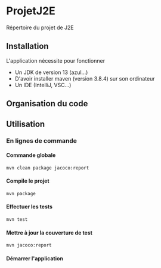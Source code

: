 # ProjetJ2E
Répertoire du projet de J2E

## Installation

L'application nécessite pour fonctionner
- Un JDK de version 13 (azul...)
- D'avoir installer maven (version 3.8.4) sur son ordinateur
- Un IDE (IntelliJ, VSC...)

## Organisation du code 
## Utilisation
### En lignes de commande
#### Commande globale
```
mvn clean package jacoco:report
```
#### Compile le projet
```
mvn package
```
#### Effectuer les tests
```
mvn test
```
#### Mettre à jour la couverture de test
```
mvn jacoco:report
```
#### Démarrer l'application
